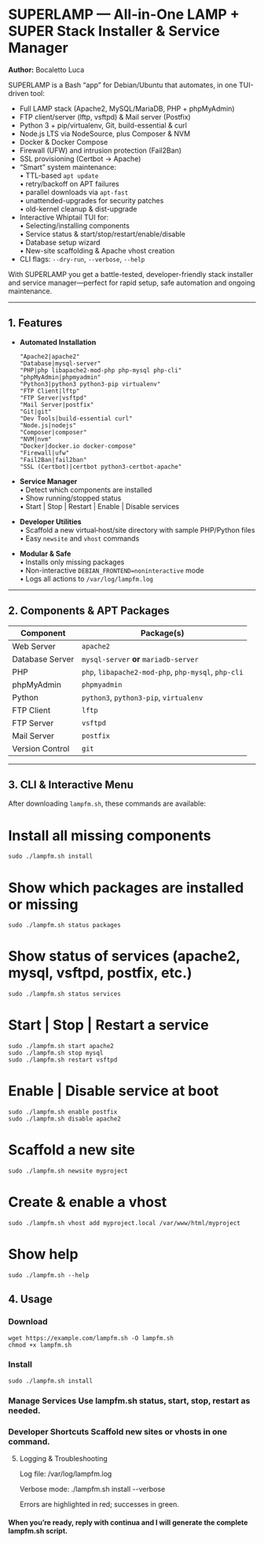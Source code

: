 # SUPERLAMP — All-in-One LAMP + SUPER Stack Installer & Service Manager  
**Author:** Bocaletto Luca  

SUPERLAMP is a Bash “app” for Debian/Ubuntu that automates, in one TUI-driven tool:  
- Full LAMP stack (Apache2, MySQL/MariaDB, PHP + phpMyAdmin)  
- FTP client/server (lftp, vsftpd) & Mail server (Postfix)  
- Python 3 + pip/virtualenv, Git, build-essential & curl  
- Node.js LTS via NodeSource, plus Composer & NVM  
- Docker & Docker Compose  
- Firewall (UFW) and intrusion protection (Fail2Ban)  
- SSL provisioning (Certbot → Apache)  
- “Smart” system maintenance:  
  • TTL-based `apt update`  
  • retry/backoff on APT failures  
  • parallel downloads via `apt-fast`  
  • unattended-upgrades for security patches  
  • old-kernel cleanup & dist-upgrade  
- Interactive Whiptail TUI for:  
  • Selecting/installing components  
  • Service status & start/stop/restart/enable/disable  
  • Database setup wizard  
  • New-site scaffolding & Apache vhost creation  
- CLI flags: `--dry-run`, `--verbose`, `--help`  

With SUPERLAMP you get a battle-tested, developer-friendly stack installer and service manager—perfect for rapid setup, safe automation and ongoing maintenance.  

---

## 1. Features

- **Automated Installation**  

      "Apache2|apache2"
      "Database|mysql-server"
      "PHP|php libapache2-mod-php php-mysql php-cli"
      "phpMyAdmin|phpmyadmin"
      "Python3|python3 python3-pip virtualenv"
      "FTP Client|lftp"
      "FTP Server|vsftpd"
      "Mail Server|postfix"
      "Git|git"
      "Dev Tools|build-essential curl"
      "Node.js|nodejs"
      "Composer|composer"
      "NVM|nvm"
      "Docker|docker.io docker-compose"
      "Firewall|ufw"
      "Fail2Ban|fail2ban"
      "SSL (Certbot)|certbot python3-certbot-apache"

- **Service Manager**  
  • Detect which components are installed  
  • Show running/stopped status  
  • Start | Stop | Restart | Enable | Disable services  

- **Developer Utilities**  
  • Scaffold a new virtual‐host/site directory with sample PHP/Python files  
  • Easy `newsite` and `vhost` commands  

- **Modular & Safe**  
  • Installs only missing packages  
  • Non-interactive `DEBIAN_FRONTEND=noninteractive` mode  
  • Logs all actions to `/var/log/lampfm.log`

---

## 2. Components & APT Packages

| Component        | Package(s)                         |
|------------------|------------------------------------|
| Web Server       | `apache2`                          |
| Database Server  | `mysql-server` **or** `mariadb-server` |
| PHP              | `php`, `libapache2-mod-php`, `php-mysql`, `php-cli` |
| phpMyAdmin       | `phpmyadmin`                       |
| Python           | `python3`, `python3-pip`, `virtualenv` |
| FTP Client       | `lftp`                             |
| FTP Server       | `vsftpd`                           |
| Mail Server      | `postfix`                          |
| Version Control  | `git`                              |

---

## 3. CLI & Interactive Menu

After downloading `lampfm.sh`, these commands are available:

# Install all missing components
    sudo ./lampfm.sh install

# Show which packages are installed or missing
    sudo ./lampfm.sh status packages

# Show status of services (apache2, mysql, vsftpd, postfix, etc.)
    sudo ./lampfm.sh status services

# Start | Stop | Restart a service
    sudo ./lampfm.sh start apache2
    sudo ./lampfm.sh stop mysql
    sudo ./lampfm.sh restart vsftpd

# Enable | Disable service at boot
    sudo ./lampfm.sh enable postfix
    sudo ./lampfm.sh disable apache2

# Scaffold a new site
    sudo ./lampfm.sh newsite myproject

# Create & enable a vhost
    sudo ./lampfm.sh vhost add myproject.local /var/www/html/myproject

# Show help
    sudo ./lampfm.sh --help

## 4. Usage

### Download

    wget https://example.com/lampfm.sh -O lampfm.sh
    chmod +x lampfm.sh

### Install
    sudo ./lampfm.sh install

### Manage Services Use lampfm.sh status, start, stop, restart as needed.

### Developer Shortcuts Scaffold new sites or vhosts in one command.

5. Logging & Troubleshooting

    Log file: /var/log/lampfm.log

    Verbose mode: ./lampfm.sh install --verbose

    Errors are highlighted in red; successes in green.

#### When you’re ready, reply with continua and I will generate the complete lampfm.sh script.

